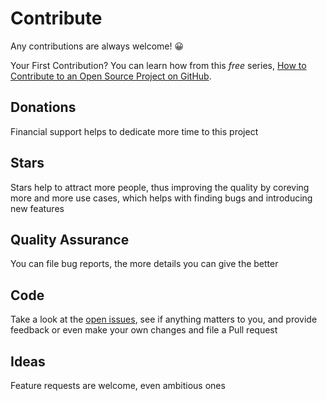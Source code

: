 # Contribute

Any contributions are always welcome! 😀

Your First Contribution? You can learn how from this _free_ series, [How to Contribute to an Open Source Project on GitHub](https://egghead.io/series/how-to-contribute-to-an-open-source-project-on-github).

## Donations

Financial support helps to dedicate more time to this project

## Stars

Stars help to attract more people, thus improving the quality by coreving more and more use cases, which helps with finding bugs and introducing new features

## Quality Assurance

You can file bug reports, the more details you can give the better

## Code

Take a look at the [open issues](https://github.com/Anidetrix/rollup-plugin-styles/issues), see if anything matters to you, and provide feedback or even make your own changes and file a Pull request

## Ideas

Feature requests are welcome, even ambitious ones
